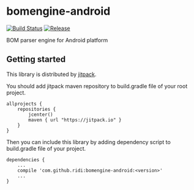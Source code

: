 # bomengine-android

[![Build Status](https://travis-ci.org/ridi/bomengine-android.svg?branch=master)](https://travis-ci.org/ridi/bomengine-android)
[![Release](https://jitpack.io/v/ridi/bomengine-android.svg)](https://jitpack.io/#ridi/bomengine-android)

BOM parser engine for Android platform

## Getting started

This library is distributed by [jitpack](https://jitpack.io).

You should add jitpack maven repository to build.gradle file of your root project.

```
allprojects {
    repositories {
        jcenter()
        maven { url "https://jitpack.io" }
    }
}
```

Then you can include this library by adding dependency script to build.gradle file of your project.

```
dependencies {
    ...
    compile 'com.github.ridi:bomengine-android:<version>'
    ...
}
```
